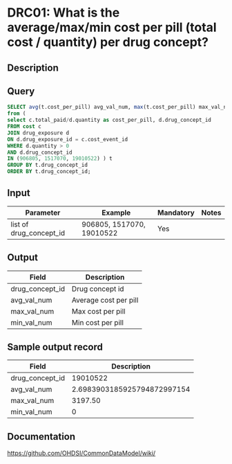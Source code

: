 <!---
Group:drug cost
Name:DRC01 What is the average/max/min cost per pill (total cost / quantity) per drug concept?
Author:Patrick Ryan
CDM Version: 5.0
-->

# DRC01: What is the average/max/min cost per pill (total cost / quantity) per drug concept?

## Description
## Query
```sql
SELECT avg(t.cost_per_pill) avg_val_num, max(t.cost_per_pill) max_val_num, min(t.cost_per_pill) min_val_num, t.drug_concept_id
from (
select c.total_paid/d.quantity as cost_per_pill, d.drug_concept_id
FROM cost c
JOIN drug_exposure d
ON d.drug_exposure_id = c.cost_event_id
WHERE d.quantity > 0
AND d.drug_concept_id
IN (906805, 1517070, 19010522) ) t
GROUP BY t.drug_concept_id
ORDER BY t.drug_concept_id;
```

## Input

|  Parameter |  Example |  Mandatory |  Notes |
| --- | --- | --- | --- |
| list of drug_concept_id | 906805, 1517070, 19010522 | Yes |


## Output

|  Field |  Description |
| --- | --- |
| drug_concept_id | Drug concept id |
| avg_val_num | Average cost per pill |
| max_val_num | Max cost per pill |
| min_val_num | Min cost per pill |



## Sample output record

|  Field |  Description |
| --- | --- |
| drug_concept_id | 19010522 |
| avg_val_num | 2.6983903185925794872997154 |
| max_val_num | 3197.50 |
| min_val_num | 0 |



## Documentation
https://github.com/OHDSI/CommonDataModel/wiki/
